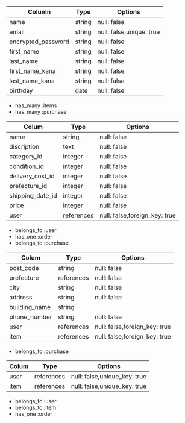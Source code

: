 <!-- DB設計 -->


<!-- USERSテーブル -->
| Column             | Type   | Options                  |
| ------------------ | ------ | ------------------------ |
| name               | string | null: false              |
| email              | string | null: false,unique: true |
| encrypted_password | string | null: false              |
| first_name         | string | null: false              |
| last_name          | string | null: false              |
| first_name_kana    | string | null: false              |
| last_name_kana     | string | null: false              |
| birthday           | date   | null: false              |

<!-- Association -->
- has_many :items
- has_many :purchase



<!-- ITEMSテーブル -->
| Colum            | Type       | Options                       |
| ---------------- | ---------- | ----------------------------- |
| name             | string     | null: false                   |
| discription      | text       | null: false                   |
| category_id      | integer    | null: false                   |
| condition_id     | integer    | null: false                   |
| delivery_cost_id | integer    | null: false                   |
| prefecture_id    | integer    | null: false                   |
| shipping_date_id | integer    | null: false                   |
| price            | integer    | null: false                   |
| user             | references | null: false,foreign_key: true |

<!-- Association -->
- belongs_to :user
- has_one :order
- belongs_to :purchase



<!-- ORDERSテーブル -->
| Colum         | Type       | Options                       |
| ------------- | ---------- | ----------------------------- |
| post_code     | string     | null: false                   |
| prefecture    | references | null: false                   |
| city          | string     | null: false                   |
| address       | string     | null: false                   |
| building_name | string     |                               |
| phone_number  | string     | null: false                   |
| user          | references | null: false,foreign_key: true |
| item          | references | null: false,foreign_key: true |

<!-- Association -->
- belongs_to :purchase



<!-- PURCHASEテーブル -->
| Colum | Type       | Options                      |
| ----- | ---------- | ---------------------------- |
| user  | references | null: false,unique_key: true |
| item  | references | null: false,unique_key: true |

<!-- Association -->
- belongs_to :user
- belongs_to :item
- has_one :order

